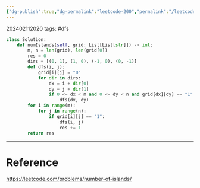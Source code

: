```yaml
---
{"dg-publish":true,"dg-permalink":"leetcode-200","permalink":"/leetcode-200/"}
---
```


202402112020
tags: #dfs

```python
class Solution:
	def numIslands(self, grid: List[List[str]]) -> int:
		m, n = len(grid), len(grid[0])
		res = 0
		dirs = [(0, 1), (1, 0), (-1, 0), (0, -1)]
		def dfs(i, j):
			grid[i][j] = "0"
			for dir in dirs:
				dx = i + dir[0]
				dy = j + dir[1]
				if 0 <= dx < m and 0 <= dy < n and grid[dx][dy] == "1":
					dfs(dx, dy)
		for i in range(m):
			for j in range(n):
				if grid[i][j] == "1":
					dfs(i, j)
					res += 1
		return res
```

---
# Reference

https://leetcode.com/problems/number-of-islands/